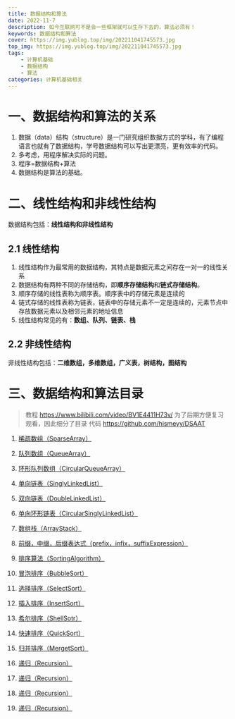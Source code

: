 ```yaml
---
title: 数据结构和算法
date: 2022-11-7
description: 如今互联网可不是会一些框架就可以生存下去的，算法必须有！
keywords: 数据结构和算法
cover: https://img.yublog.top/img/202211041745573.jpg
top_img: https://img.yublog.top/img/202211041745573.jpg
tags: 
	- 计算机基础
	- 数据结构
	- 算法
categories: 计算机基础相关
---
```



# 一、数据结构和算法的关系
1. 数据（data）结构（structure）是一门研究组织数据方式的学科，有了编程语言也就有了数据结构，学号数据结构可以写出更漂亮，更有效率的代码。
2. 多考虑，用程序解决实际的问题。
3. 程序=数据结构+算法
4. 数据结构是算法的基础。
# 二、线性结构和非线性结构
数据结构包括：**线性结构和非线性结构**
## 2.1 线性结构
1. 线性结构作为最常用的数据结构，其特点是数据元素之间存在一对一的线性关系
2. 数据结构有两种不同的存储结构，即**顺序存储结构**和**链式存储结构**。
3. 顺序存储的线性表称为顺序表。顺序表中的存储元素是连续的
4. 链式存储的线性表称为链表，链表中的存储元素不一定是连续的，元素节点中存放数据元素以及相邻元素的地址信息
5. 线性结构常见的有：**数组、队列、链表、栈**
## 2.2 非线性结构
非线性结构包括：**二维数组，多维数组，广义表，树结构，图结构**

# 三、数据结构和算法目录
> 教程 https://www.bilibili.com/video/BV1E4411H73v/
> 为了后期方便复习观看，因此细分了目录
> 代码 https://github.com/hismeyy/DSAAT

1. <a href="/Data-structures-and-algorithms/sparseArray">稀疏数组（SparseArray）</a>
2. <a href="/Data-structures-and-algorithms/queueArray">队列数组（QueueArray）</a>
3. <a href="/Data-structures-and-algorithms/circularQueueArray">环形队列数组（CircularQueueArray）</a>
4. <a href="/Data-structures-and-algorithms/singlyLinkedList">单向链表（SinglyLinkedList）</a>
5. <a href="/Data-structures-and-algorithms/doubleLinkedList">双向链表（DoubleLinkedList）</a>
6. <a href="/Data-structures-and-algorithms/circularSinglyLinkedList">单向环形链表（CircularSinglyLinkedList）</a>
7. <a href="/Data-structures-and-algorithms/arrayStack">数组栈（ArrayStack）</a>
8. <a href="/Data-structures-and-algorithms/prefixInfixSuffixExpression">前缀，中缀，后缀表达式（prefix，infix，suffixExpression）</a>
9. <a href="/Data-structures-and-algorithms/sortingAlgorithm">排序算法（SortingAlgorithm）</a>
10. <a href="/Data-structures-and-algorithms/bubbleSort">冒泡排序（BubbleSort）</a>
11. <a href="/Data-structures-and-algorithms/selectSort">选择排序（SelectSort）</a>
12. <a href="/Data-structures-and-algorithms/insertSort">插入排序（InsertSort）</a>
13. <a href="/Data-structures-and-algorithms/shellSotr">希尔排序（ShellSotr）</a>
14. <a href="/Data-structures-and-algorithms/quickSort">快速排序（QuickSort）</a>
15. <a href="/Data-structures-and-algorithms/mergetSort">归并排序（MergetSort）</a>

16. <a href="/Data-structures-and-algorithms/recursion">递归（Recursion）</a>
17. <a href="/Data-structures-and-algorithms/recursion">递归（Recursion）</a>
18. <a href="/Data-structures-and-algorithms/recursion">递归（Recursion）</a>
19. <a href="/Data-structures-and-algorithms/recursion">递归（Recursion）</a>



